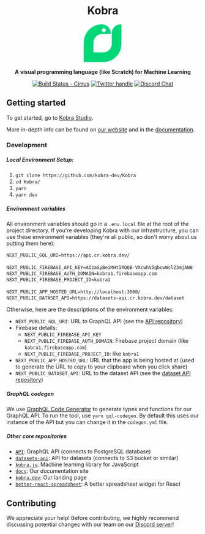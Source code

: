 <div align="center">

<h1> Kobra</h1>
<img src="./.github/logo.svg" alt="drawing" width="100"/>

**A visual programming language (like Scratch) for Machine Learning**

[![Build Status - Cirrus][]][build status] [![Twitter handle][]][twitter badge] [![Discord Chat](https://img.shields.io/discord/881840851637133342?logo=discord&style=social)](https://discord.gg/wRfnr4MYPZ)

</div>

## Getting started

To get started, go to [Kobra Studio](https://studio.kobra.dev/editor).

More in-depth info can be found on [our website](https://kobra.dev/) and in the [documentation](https://docs.kobra.dev/).

### Development

##### Local Environment Setup:

1. `git clone https://github.com/kobra-dev/Kobra`
2. `cd Kobra/`
3. `yarn`
4. `yarn dev`

##### Environment variables

All environment variables should go in a `.env.local` file at the root of the project directory. If you're developing Kobra with our infrastructure, you can use these environment variables (they're all public, so don't worry about us putting them here):

```
NEXT_PUBLIC_GQL_URI=https://api.cr.kobra.dev/

NEXT_PUBLIC_FIREBASE_API_KEY=AIzaSyBeiMHtIRQQB-VXcwhV5qbcwWslZ3mjAW8
NEXT_PUBLIC_FIREBASE_AUTH_DOMAIN=kobra1.firebaseapp.com
NEXT_PUBLIC_FIREBASE_PROJECT_ID=kobra1

NEXT_PUBLIC_APP_HOSTED_URL=http://localhost:3000/
NEXT_PUBLIC_DATASET_API=https://datasets-api.cr.kobra.dev/dataset
```

Otherwise, here are the descriptions of the environment variables:

-   `NEXT_PUBLIC_GQL_URI`: URL to GraphQL API (see the [API repository](https://github.com/kobra-dev/API))
-   Firebase details:
    -   `NEXT_PUBLIC_FIREBASE_API_KEY`
    -   `NEXT_PUBLIC_FIREBASE_AUTH_DOMAIN`: Firebase project domain (like `kobra1.firebaseapp.com`)
    -   `NEXT_PUBLIC_FIREBASE_PROJECT_ID`: like `kobra1`
-   `NEXT_PUBLIC_APP_HOSTED_URL`: URL that the app is being hosted at (used to generate the URL to copy to your clipboard when you click share)
-   `NEXT_PUBLIC_DATASET_API`: URL to the dataset API (see the [dataset API repository](https://github.com/kobra-dev/datasets-api))

##### GraphQL codegen

We use [GraphQL Code Generator](https://github.com/dotansimha/graphql-code-generator) to generate types and functions for our GraphQL API. To run the tool, use `yarn gql-codegen`. By default this uses our instance of the API but you can change it in the `codegen.yml` file.

##### Other core repositories

-   [`API`](https://github.com/kobra-dev/API): GraphQL API (connects to PostgreSQL database)
-   [`datasets-api`](https://github.com/kobra-dev/datasets-api): API for datasets (connects to S3 bucket or similar)
-   [`kobra.js`](https://github.com/kobra-dev/kobra.js): Machine learning library for JavaScript
-   [`docs`](https://github.com/kobra-dev/docs): Our documentation site
-   [`kobra.dev`](https://github.com/kobra-dev/kobra.dev): Our landing page
-   [`better-react-spreadsheet`](https://github.com/kobra-dev/better-react-spreadsheet): A better spreadsheet widget for React

## Contributing

We appreciate your help!
Before contributing, we highly recommend discussing potential changes with our team on our [Discord server](https://discord.gg/wRfnr4MYPZ)!

[build status - cirrus]: https://github.com/kobra-dev/Kobra/actions/workflows/ci.yml/badge.svg?branch=dev&event=push
[build status]: https://github.com/kobra-dev/Kobra/actions
[twitter badge]: https://twitter.com/intent/follow?screen_name=kobra_dev
[twitter handle]: https://img.shields.io/twitter/follow/kobra_dev.svg?style=social&label=Follow
[discord badge]: https://img.shields.io/discord/?label=Discord&style=social
